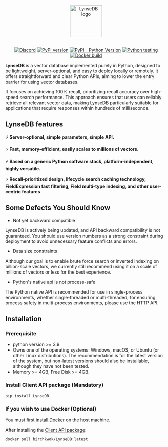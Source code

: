 <div align="center">
  <picture>
    <source media="(prefers-color-scheme: light)" srcset="https://github.com/BirchKwok/LynseDB/blob/main/logo/logo.png">
    <source media="(prefers-color-scheme: dark)" srcset="https://github.com/BirchKwok/LynseDB/blob/main/logo/logo.png">
    <img alt="LynseDB logo" src="https://github.com/BirchKwok/LynseDB/blob/main/logo/logo.png" height="100">
  </picture>
</div>
<br>

<p align="center">
  <a href="https://discord.com/invite/rcYK5nYF"><img src="https://img.shields.io/badge/Discord-Online-brightgreen" alt="Discord"></a>
  <a href="https://badge.fury.io/py/LynseDB"><img src="https://badge.fury.io/py/LynseDB.svg" alt="PyPI version"></a>
  <a href="https://pypi.org/project/LynseDB/"><img src="https://img.shields.io/pypi/pyversions/LynseDB" alt="PyPI - Python Version"></a>
  <a href="https://github.com/BirchKwok/LynseDB/actions/workflows/python-tests.yml"><img src="https://github.com/BirchKwok/LynseDB/actions/workflows/python-tests.yml/badge.svg" alt="Python testing"></a>
  <a href="https://github.com/BirchKwok/LynseDB/actions/workflows/docker-tests.yml"><img src="https://github.com/BirchKwok/LynseDB/actions/workflows/docker-tests.yml/badge.svg" alt="Docker build"></a>
</p>


**LynseDB** is a vector database implemented purely in Python, designed to be lightweight, server-optional, and easy to deploy locally or remotely. It offers straightforward and clear Python APIs, aiming to lower the entry barrier for using vector databases.

It focuses on achieving 100% recall, prioritizing recall accuracy over high-speed search performance. This approach ensures that users can reliably retrieve all relevant vector data, making LynseDB particularly suitable for applications that require responses within hundreds of milliseconds.

## LynseDB features

⚡ **Server-optional, simple parameters, simple API.**

⚡ **Fast, memory-efficient, easily scales to millions of vectors.**

⚡ **Based on a generic Python software stack, platform-independent, highly versatile.**

⚡ **Recall-prioritized design, lifecycle search caching technology, FieldExpression fast filtering, Field multi-type indexing, and other user-centric features**

## Some Defects You Should Know

- Not yet backward compatible

LynseDB is actively being updated, and API backward compatibility is not guaranteed. You should use version numbers as a strong constraint during deployment to avoid unnecessary feature conflicts and errors.

- Data size constraints

Although our goal is to enable brute force search or inverted indexing on billion-scale vectors, we currently still recommend using it on a scale of millions of vectors or less for the best experience.

- Python's native api is not process-safe

The Python native API is recommended for use in single-process environments, whether single-threaded or multi-threaded; for ensuring process safety in multi-process environments, please use the HTTP API.


## Installation

### Prerequisite

- python version >= 3.9
- Owns one of the operating systems: Windows, macOS, or Ubuntu (or other Linux distributions). The recommendation is for the latest version of the system, but non-latest versions should also be installable, although they have not been tested.
- Memory >= 4GB, Free Disk >= 4GB.

### Install Client API package (Mandatory)

```shell
pip install LynseDB
```

### If you wish to use Docker (Optional)

You must first [install Docker](https://docs.docker.com/engine/install/) on the host machine.

After installing the [Client API package](#install-client-api-package-mandatory):

```shell
docker pull birchkwok/LynseDB:latest
```
